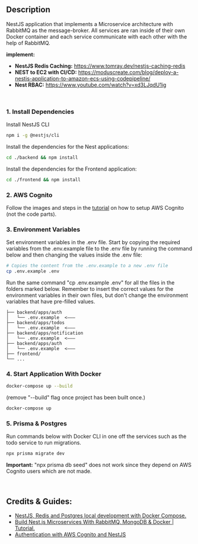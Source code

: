 ## **Description**

NestJS application that implements a Microservice architecture with RabbitMQ as the message-broker. All services are ran inside of their own Docker container and each service communicate with each other with the help of RabbitMQ.

**implement:**

- **NestJS Redis Caching:** https://www.tomray.dev/nestjs-caching-redis
- **NEST to EC2 with CI/CD:** https://moduscreate.com/blog/deploy-a-nestjs-application-to-amazon-ecs-using-codepipeline/
- **Nest RBAC:** https://www.youtube.com/watch?v=xd3LJqdU1ig

<br />

### **1. Install Dependencies**

Install NestJS CLI

```bash
npm i -g @nestjs/cli
```

Install the dependencies for the Nest applications:

```bash
cd ./backend && npm install
```

Install the dependencies for the Frontend application:

```bash
cd ./frontend && npm install
```

### **2. AWS Cognito**

Follow the images and steps in the [tutorial](https://medium.com/weekly-webtips/authentication-with-aws-cognito-and-nestjs-9f04c766f3fd) on how to setup AWS Cognito (not the code parts).

### **3. Environment Variables**

Set environment variables in the .env file. Start by copying the required variables from the .env.example file to the .env file by running the command below and then changing the values inside the .env file:

```bash
# Copies the content from the .env.example to a new .env file
cp .env.example .env
```

Run the same command "cp .env.example .env" for all the files in the folders marked below. Remember to insert the correct values for the environment variables in their own files, but don't change the environment variables that have pre-filled values.

```
├── backend/apps/auth
│   └── .env.example  <–––
├── backend/apps/todos
│   └── .env.example  <–––
├── backend/apps/notification
│   └── .env.example  <–––
├── backend/apps/auth
│   └── .env.example  <–––
├── frontend/
└── ...
```

### **4. Start Application With Docker**

```bash
docker-compose up --build
```

(remove "--build" flag once project has been built once.)

```bash
docker-compose up
```

### **5. Prisma & Postgres**

Run commands below with Docker CLI in one off the services such as the todo service to run migrations.

```bash
npx prisma migrate dev
```

**Important:** "npx prisma db seed" does not work since they depend on AWS Cognito users which are not made.

</br>

## **Credits & Guides:**

- [NestJS, Redis and Postgres local development with Docker Compose.](https://www.tomray.dev/nestjs-docker-compose-postgres)
- [Build Nest.js Microservices With RabbitMQ, MongoDB & Docker | Tutorial.](https://www.youtube.com/watch?v=yuVVKB0EaOQ&t=4288s)
- [Authentication with AWS Cognito and NestJS](https://medium.com/weekly-webtips/authentication-with-aws-cognito-and-nestjs-9f04c766f3fd)
